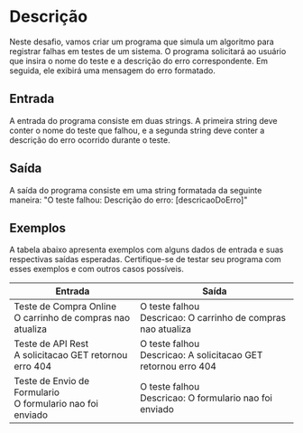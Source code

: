 # Descrição
Neste desafio, vamos criar um programa que simula um algoritmo para registrar falhas em testes de um sistema. O programa solicitará ao usuário que insira o nome do teste e a descrição do erro correspondente. Em seguida, ele exibirá uma mensagem do erro formatado.

## Entrada
A entrada do programa consiste em duas strings. A primeira string deve conter o nome do teste que falhou, e a segunda string deve conter a descrição do erro ocorrido durante o teste.

## Saída
A saída do programa consiste em uma string formatada da seguinte maneira:
"O teste falhou: Descrição do erro: [descricaoDoErro]"

## Exemplos
A tabela abaixo apresenta exemplos com alguns dados de entrada e suas respectivas saídas esperadas. Certifique-se de testar seu programa com esses exemplos e com outros casos possíveis.


|Entrada                            |Saída                |
|-----------------------------------|---------------------|
|Teste de Compra Online<br/>O carrinho de compras nao atualiza|O teste falhou<br/>Descricao: O carrinho de compras nao atualiza|
|Teste de API Rest<br/>A solicitacao GET retornou erro 404|O teste falhou<br/>Descricao: A solicitacao GET retornou erro 404|
|Teste de Envio de Formulario<br/>O formulario nao foi enviado|O teste falhou<br/>Descricao: O formulario nao foi enviado|